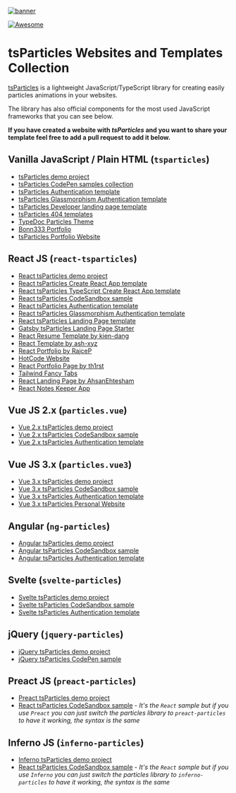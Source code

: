 [![banner](https://particles.js.org/images/banner2.png)](https://particles.matteobruni.it)

[![Awesome](https://awesome.re/badge-flat.svg)](https://awesome.re)

# tsParticles Websites and Templates Collection

[tsParticles](https://github.com/matteobruni/tsparticles) is a lightweight JavaScript/TypeScript library for creating easily particles animations in your websites.

The library has also official components for the most used JavaScript frameworks that you can see below.

__If you have created a website with _tsParticles_ and you want to share your template feel free to add a pull request to add it below.__

## Vanilla JavaScript / Plain HTML (`tsparticles`)

- [tsParticles demo project](https://github.com/matteobruni/tsparticles/tree/main/demo/vanilla)
- [tsParticles CodePen samples collection](https://codepen.io/collection/DPOage)
- [tsParticles Authentication template](https://github.com/tsparticles/auth-template)
- [tsParticles Glassmorphism Authentication template](https://github.com/tsparticles/glass-auth-template)
- [tsParticles Developer landing page template](https://github.com/tsparticles/landing-page-template)
- [tsParticles 404 templates](https://github.com/tsparticles/404-templates)
- [TypeDoc Particles Theme](https://github.com/tsparticles/typedoc-particles-theme)
- [Bonn333 Portfolio](https://github.com/Bonn333/personal-website)
- [tsParticles Portfolio Website](https://github.com/vishal-kumar-saw/tsParticles-Portfolio)

## React JS (`react-tsparticles`)

- [React tsParticles demo project](https://github.com/matteobruni/tsparticles/tree/main/demo/react)
- [React tsParticles Create React App template](https://github.com/matteobruni/tsparticles/tree/main/templates/react)
- [React tsParticles TypeScript Create React App template](https://github.com/matteobruni/tsparticles/tree/main/templates/react-ts)
- [React tsParticles CodeSandbox sample](https://codesandbox.io/s/react-tsparticles-dw43f)
- [React tsParticles Authentication template](https://github.com/tsparticles/react-auth-template)
- [React tsParticles Glassmorphism Authentication template](https://github.com/tsparticles/react-glass-auth-template)
- [React tsParticles Landing Page template](https://github.com/tsparticles/react-landing-page-template)
- [Gatsby tsParticles Landing Page Starter](https://github.com/tsparticles/gatsby-landing-page-starter)
- [React Resume Template by kien-dang](https://github.com/kien-dang/react-resume-template)
- [React Template by ash-xyz](https://github.com/ash-xyz/webpage)
- [React Portfolio by RajceP](https://github.com/RajceP/portfolio)
- [HotCode Website](https://github.com/gmatthewsfeuer/HotCode)
- [React Portfolio Page by th1rst](https://github.com/th1rst/personal-portfolio-page)
- [Tailwind Fancy Tabs](https://github.com/mattrothenberg/tailwind-fancy-tab)
- [React Landing Page by AhsanEhtesham](https://github.com/Ahsan-Ehtesham/React-landing-page)
- [React Notes Keeper App](https://github.com/iMohitPant/keeper)

## Vue JS 2.x (`particles.vue`)

- [Vue 2.x tsParticles demo project](https://github.com/matteobruni/tsparticles/tree/main/demo/vue)
- [Vue 2.x tsParticles CodeSandbox sample](https://codesandbox.io/s/particlesvue-20-kwsl6)
- [Vue 2.x tsParticles Authentication template](https://github.com/tsparticles/vue-auth-template)

## Vue JS 3.x (`particles.vue3`)

- [Vue 3.x tsParticles demo project](https://github.com/matteobruni/tsparticles/tree/main/demo/vue3)
- [Vue 3.x tsParticles CodeSandbox sample](https://codesandbox.io/s/particlesvue3-68246)
- [Vue 3.x tsParticles Authentication template](https://github.com/tsparticles/vue3-auth-template)
- [Vue 3.x tsParticles Personal Website](https://github.com/vishal-kumar-saw/tsParticles-Personal-Website)

## Angular (`ng-particles`)

- [Angular tsParticles demo project](https://github.com/matteobruni/tsparticles/tree/main/demo/angular)
- [Angular tsParticles CodeSandbox sample](https://codesandbox.io/s/ng-particles-2-vfxhi)
- [Angular tsParticles Authentication template](https://github.com/tsparticles/angular-auth-template)

## Svelte (`svelte-particles`)

- [Svelte tsParticles demo project](https://github.com/matteobruni/tsparticles/tree/main/demo/svelte)
- [Svelte tsParticles CodeSandbox sample](https://codesandbox.io/s/svelte-particles-h6lb5)
- [Svelte tsParticles Authentication template](https://github.com/tsparticles/svelte-auth-template)

## jQuery (`jquery-particles`)

- [jQuery tsParticles demo project](https://github.com/matteobruni/tsparticles/tree/main/demo/jquery)
- [jQuery tsParticles CodePen sample](https://codepen.io/matteobruni/pen/dyoKePb)

## Preact JS (`preact-particles`)

- [Preact tsParticles demo project](https://github.com/matteobruni/tsparticles/tree/main/demo/preact)
- [React tsParticles CodeSandbox sample](https://codesandbox.io/s/react-tsparticles-dw43f) - _It's the `React` sample but if you use `Preact` you can just switch the particles library to `preact-particles` to have it working, the syntax is the same_

## Inferno JS (`inferno-particles`)

- [Inferno tsParticles demo project](https://github.com/matteobruni/tsparticles/tree/main/demo/inferno)
- [React tsParticles CodeSandbox sample](https://codesandbox.io/s/react-tsparticles-dw43f) - _It's the `React` sample but if you use `Inferno` you can just switch the particles library to `inferno-particles` to have it working, the syntax is the same_
